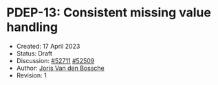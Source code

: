 # PDEP-13: Consistent missing value handling

- Created: 17 April 2023
- Status: Draft
- Discussion: [#52711](https://github.com/pandas-dev/pandas/pull/52711)
              [#52509](https://github.com/pandas-dev/pandas/issues/52509)
- Author: [Joris Van den Bossche](https://github.com/jorisvandenbossche)
- Revision: 1




